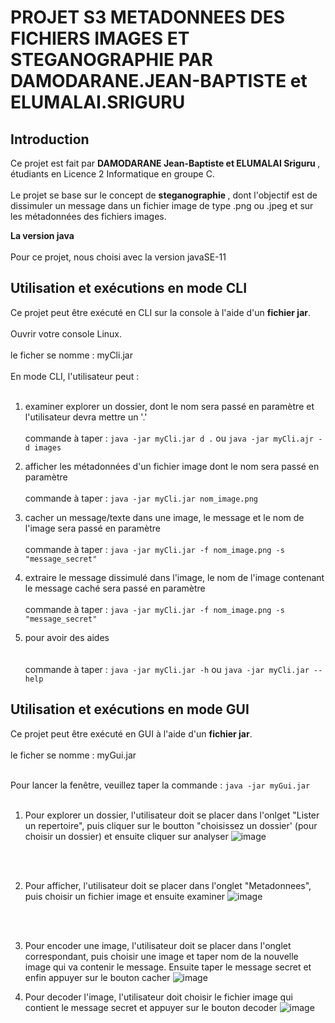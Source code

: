 # PROJET S3 METADONNEES DES FICHIERS IMAGES ET STEGANOGRAPHIE PAR DAMODARANE.JEAN-BAPTISTE et ELUMALAI.SRIGURU

## Introduction
Ce projet est fait par <b> DAMODARANE Jean-Baptiste et ELUMALAI Sriguru </b>, étudiants en Licence 2 Informatique en groupe C.
<br></br>
Le projet se base sur le concept de <b>  steganographie </b>, dont l'objectif est de dissimuler un message dans un fichier image de type .png ou .jpeg et sur les métadonnées des fichiers images.

**La version java**
<br></br>
Pour ce projet, nous choisi avec la version javaSE-11

## Utilisation et exécutions en mode CLI

Ce projet peut être exécuté en CLI sur la console à l'aide d'un <b>fichier jar</b>.
<br></br>
Ouvrir votre console Linux.
<br></br>
le ficher se nomme : myCli.jar
<br></br>
En mode CLI, l'utilisateur peut :
<br></br>

1. examiner explorer un dossier, dont le nom sera passé en paramètre et l'utilisateur devra mettre un '.'
<br></br>
        commande à taper : `java -jar myCli.jar d .`  ou `java -jar myCli.ajr -d images`

2. afficher les métadonnées d'un fichier image dont le nom sera passé en paramètre
<br></br>
        commande à taper : `java -jar myCli.jar nom_image.png`

3. cacher un message/texte dans une image, le message et le nom de l'image sera passé en paramètre
<br></br>
        commande à taper : `java -jar myCli.jar -f nom_image.png -s "message_secret"`

4. extraire le message dissimulé dans l'image, le nom de l'image contenant le message caché sera passé en paramètre
<br></br>
        commande à taper : `java -jar myCli.jar -f nom_image.png -s "message_secret"`

5. pour avoir des aides
<br></br>   
        commande à taper : `java -jar myCli.jar -h` ou `java -jar myCli.jar --help`


## Utilisation et exécutions en mode GUI

Ce projet peut être exécuté en GUI à l'aide d'un <b>fichier jar</b>.
<br></br>
le ficher se nomme : myGui.jar
<br></br>

Pour lancer la fenêtre, veuillez taper la commande : `java -jar myGui.jar`
<br></br>
1. Pour explorer un dossier, l'utilisateur doit se placer dans l'onlget "Lister un repertoire", puis cliquer sur le boutton "choisissez un dossier' (pour choisir un dossier) et ensuite cliquer sur analyser
![image](https://user-images.githubusercontent.com/91695685/146678770-c9a11784-7117-4247-b4a4-b543adcdd1a9.png)

<br></br>

2. Pour afficher, l'utilisateur doit se placer dans l'onglet "Metadonnees", puis choisir un fichier image et ensuite examiner
![image](https://user-images.githubusercontent.com/91695685/146679269-079960e7-104d-4468-8a9a-c18c884f6e05.png)

<br></br>

3. Pour encoder une image, l'utilisateur doit se placer dans l'onglet correspondant, puis choisir une image et taper nom de la nouvelle image qui va contenir le message. Ensuite taper le message secret et enfin appuyer sur le bouton cacher
![image](https://user-images.githubusercontent.com/91695685/146679396-62f76a0d-2dfd-4792-8573-3dbe627d9ac4.png)


4. Pour decoder l'image, l'utilisateur doit choisir le fichier image qui contient le message secret et appuyer sur le bouton decoder
![image](https://user-images.githubusercontent.com/91695685/146679570-16ded0d7-1a3e-4337-b5eb-ffe0736c5cc4.png)

